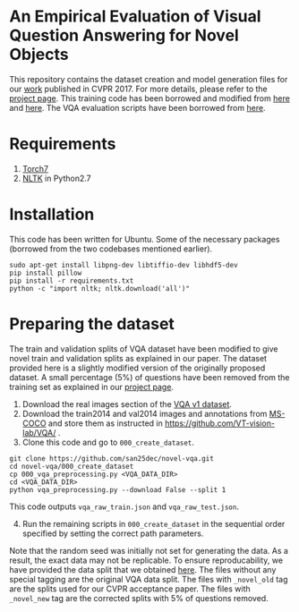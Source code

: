 # An Empirical Evaluation of Visual Question Answering for Novel Objects

This repository contains the dataset creation and model generation files for our [work](https://arxiv.org/abs/1704.02516) 
published in CVPR 2017. For more details, please refer to the [project page](http://san25dec.github.io/publications/novel-vqa-cvpr17).
This training code has been borrowed and modified from [here](https://github.com/VT-vision-lab/VQA_LSTM_CNN) and [here](https://github.com/karpathy/neuraltalk2). 
The VQA evaluation scripts have been borrowed from [here](https://github.com/VT-vision-lab/VQA/). 

# Requirements

1. [Torch7](https://github.com/torch/torch7)
2. [NLTK](http://www.nltk.org/) in Python2.7

# Installation

This code has been written for Ubuntu. Some of the necessary packages (borrowed from the two codebases mentioned earlier). 
```
sudo apt-get install libpng-dev libtiffio-dev libhdf5-dev
pip install pillow
pip install -r requirements.txt
python -c "import nltk; nltk.download('all')"
```

# Preparing the dataset
The train and validation splits of VQA dataset have been modified to give novel train and validation splits as explained in our
paper. The dataset provided here is a slightly modified version of the originally proposed dataset. A small percentage (5%) of
questions have been removed from the training set as explained in our [project page](http://san25dec.github.io/publications/novel-vqa-cvpr17).

1. Download the real images section of the [VQA v1 dataset](http://www.visualqa.org/vqa_v1_download.html). 
2. Download the train2014 and val2014 images and annotations from [MS-COCO](http://cocodataset.org/#download) and store them as
instructed in https://github.com/VT-vision-lab/VQA/ .
3. Clone this code and go to `000_create_dataset`. 
```
git clone https://github.com/san25dec/novel-vqa.git
cd novel-vqa/000_create_dataset
cp 000_vqa_preprocessing.py <VQA_DATA_DIR>
cd <VQA_DATA_DIR>
python vqa_preprocessing.py --download False --split 1
```
This code outputs `vqa_raw_train.json` and `vqa_raw_test.json`. 

4. Run the remaining scripts in `000_create_dataset` in the sequential order specified by setting the correct path parameters.

Note that the random seed was initially not set for generating the data. As a result, the exact data may not be replicable.
To ensure reproducability, we have provided the data split that we obtained [here](https://drive.google.com/drive/folders/0B_zNnwTk0MVydVRtQTgtbTl5M0k?usp=sharing).
The files without any special tagging are the original VQA data split. The files with `_novel_old` tag are the splits used for
our CVPR acceptance paper. The files with `_novel_new` tag are the corrected splits with 5% of questions removed. 


